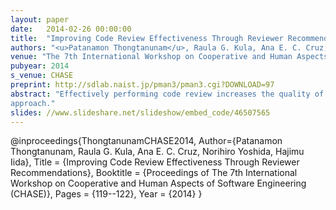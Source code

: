 ```yaml
---
layout: paper
date:   2014-02-26 00:00:00
title:  "Improving Code Review Effectiveness Through Reviewer Recommendations"
authors: "<u>Patanamon Thongtanunam</u>, Raula G. Kula, Ana E. C. Cruz, Norihiro Yoshida, Hajimu Iida"
venue: "The 7th International Workshop on Cooperative and Human Aspects of Software Engineering (CHASE2014)"
pubyear: 2014
s_venue: CHASE
preprint: http://sdlab.naist.jp/pman3/pman3.cgi?DOWNLOAD=97
abstract: "Effectively performing code review increases the quality of software and reduces occurrence of defects. However, this requires reviewers with experiences and deep understandings of system code. Manual selection of such reviewers can be a costly and time-consuming task. To reduce this cost, we propose a reviewer recommendation algorithm determining file path similarity called FPS algorithm. Using three OSS projects as case studies, FPS algorithm was accurate up to 77.97%, which significantly outperformed the previous
approach."
slides: //www.slideshare.net/slideshow/embed_code/46507565
---
```

@inproceedings{ThongtanunamCHASE2014,
	Author={Patanamon Thongtanunam, Raula G. Kula, Ana E. C. Cruz, Norihiro Yoshida, Hajimu Iida},
	Title = {Improving Code Review Effectiveness Through Reviewer Recommendations},
	Booktitle = {Proceedings of The 7th International Workshop on Cooperative and Human Aspects of Software Engineering (CHASE)},
	Pages = {119--122},
	Year = {2014}
}